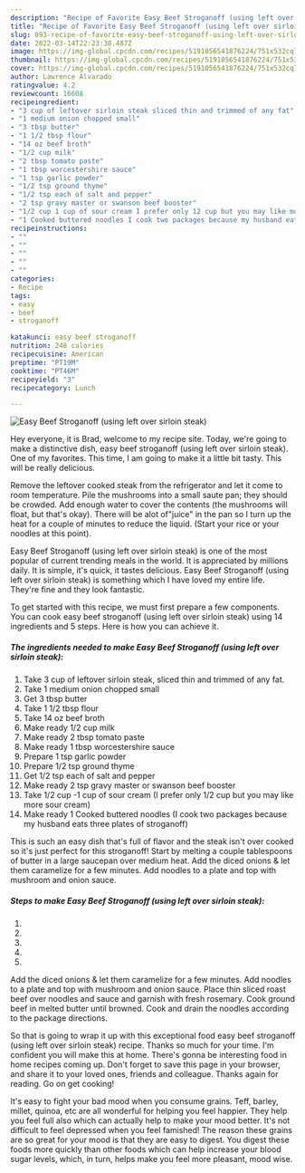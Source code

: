 ```yaml
---
description: "Recipe of Favorite Easy Beef Stroganoff (using left over sirloin steak)"
title: "Recipe of Favorite Easy Beef Stroganoff (using left over sirloin steak)"
slug: 893-recipe-of-favorite-easy-beef-stroganoff-using-left-over-sirloin-steak
date: 2022-03-14T22:23:38.487Z
image: https://img-global.cpcdn.com/recipes/5191056541876224/751x532cq70/easy-beef-stroganoff-using-left-over-sirloin-steak-recipe-main-photo.jpg
thumbnail: https://img-global.cpcdn.com/recipes/5191056541876224/751x532cq70/easy-beef-stroganoff-using-left-over-sirloin-steak-recipe-main-photo.jpg
cover: https://img-global.cpcdn.com/recipes/5191056541876224/751x532cq70/easy-beef-stroganoff-using-left-over-sirloin-steak-recipe-main-photo.jpg
author: Lawrence Alvarado
ratingvalue: 4.2
reviewcount: 16608
recipeingredient:
- "3 cup of leftover sirloin steak sliced thin and trimmed of any fat"
- "1 medium onion chopped small"
- "3 tbsp butter"
- "1 1/2 tbsp flour"
- "14 oz beef broth"
- "1/2 cup milk"
- "2 tbsp tomato paste"
- "1 tbsp worcestershire sauce"
- "1 tsp garlic powder"
- "1/2 tsp ground thyme"
- "1/2 tsp each of salt and pepper"
- "2 tsp gravy master or swanson beef booster"
- "1/2 cup 1 cup of sour cream I prefer only 12 cup but you may like more sour cream"
- "1 Cooked buttered noodles I cook two packages because my husband eats three plates of stroganoff"
recipeinstructions:
- ""
- ""
- ""
- ""
- ""
categories:
- Recipe
tags:
- easy
- beef
- stroganoff

katakunci: easy beef stroganoff 
nutrition: 248 calories
recipecuisine: American
preptime: "PT19M"
cooktime: "PT46M"
recipeyield: "3"
recipecategory: Lunch

---
```



![Easy Beef Stroganoff (using left over sirloin steak)](https://img-global.cpcdn.com/recipes/5191056541876224/751x532cq70/easy-beef-stroganoff-using-left-over-sirloin-steak-recipe-main-photo.jpg)

Hey everyone, it is Brad, welcome to my recipe site. Today, we're going to make a distinctive dish, easy beef stroganoff (using left over sirloin steak). One of my favorites. This time, I am going to make it a little bit tasty. This will be really delicious.

Remove the leftover cooked steak from the refrigerator and let it come to room temperature. Pile the mushrooms into a small saute pan; they should be crowded. Add enough water to cover the contents (the mushrooms will float, but that&#39;s okay). There will be alot of&#34;juice&#34; in the pan so I turn up the heat for a couple of minutes to reduce the liquid. (Start your rice or your noodles at this point).

Easy Beef Stroganoff (using left over sirloin steak) is one of the most popular of current trending meals in the world. It is appreciated by millions daily. It is simple, it's quick, it tastes delicious. Easy Beef Stroganoff (using left over sirloin steak) is something which I have loved my entire life. They're fine and they look fantastic.


To get started with this recipe, we must first prepare a few components. You can cook easy beef stroganoff (using left over sirloin steak) using 14 ingredients and 5 steps. Here is how you can achieve it.

<!--inarticleads1-->

##### The ingredients needed to make Easy Beef Stroganoff (using left over sirloin steak):

1. Take 3 cup of leftover sirloin steak, sliced thin and trimmed of any fat.
1. Take 1 medium onion chopped small
1. Get 3 tbsp butter
1. Take 1 1/2 tbsp flour
1. Take 14 oz beef broth
1. Make ready 1/2 cup milk
1. Make ready 2 tbsp tomato paste
1. Make ready 1 tbsp worcestershire sauce
1. Prepare 1 tsp garlic powder
1. Prepare 1/2 tsp ground thyme
1. Get 1/2 tsp each of salt and pepper
1. Make ready 2 tsp gravy master or swanson beef booster
1. Take 1/2 cup -1 cup of sour cream (I prefer only 1/2 cup but you may like more sour cream)
1. Make ready 1 Cooked buttered noodles (I cook two packages because my husband eats three plates of stroganoff)


This is such an easy dish that&#39;s full of flavor and the steak isn&#39;t over cooked so it&#39;s just perfect for this stroganoff! Start by melting a couple tablespoons of butter in a large saucepan over medium heat. Add the diced onions &amp; let them caramelize for a few minutes. Add noodles to a plate and top with mushroom and onion sauce. 

<!--inarticleads2-->

##### Steps to make Easy Beef Stroganoff (using left over sirloin steak):

1. 
1. 
1. 
1. 
1. 


Add the diced onions &amp; let them caramelize for a few minutes. Add noodles to a plate and top with mushroom and onion sauce. Place thin sliced roast beef over noodles and sauce and garnish with fresh rosemary. Cook ground beef in melted butter until browned. Cook and drain the noodles according to the package directions. 

So that is going to wrap it up with this exceptional food easy beef stroganoff (using left over sirloin steak) recipe. Thanks so much for your time. I'm confident you will make this at home. There's gonna be interesting food in home recipes coming up. Don't forget to save this page in your browser, and share it to your loved ones, friends and colleague. Thanks again for reading. Go on get cooking!

It's easy to fight your bad mood when you consume grains. Teff, barley, millet, quinoa, etc are all wonderful for helping you feel happier. They help you feel full also which can actually help to make your mood better. It's not difficult to feel depressed when you feel famished! The reason these grains are so great for your mood is that they are easy to digest. You digest these foods more quickly than other foods which can help increase your blood sugar levels, which, in turn, helps make you feel more pleasant, mood wise.
